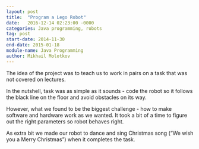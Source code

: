 ```yaml
---
layout: post
title:  "Program a Lego Robot"
date:   2016-12-14 02:23:00 -0000
categories: Java programming, robots
tag: post
start-date: 2014-11-30
end-date: 2015-01-18
module-name: Java Programming
author: Mikhail Molotkov
---
```


The idea of the project was to teach us to work in pairs on a task that was not covered on lectures.

In the nutshell, task was as simple as it sounds - code the robot so it follows the black line on the floor and avoid obstacles on its way.

However, what we found to be the biggest challenge - how to make software and hardware work as we wanted.
It took a bit of a time to figure out the right parameters so robot behaves right. 

As extra bit we made our robot to dance and sing Christmas song (“We wish you a Merry Christmas”) when it completes the task.
